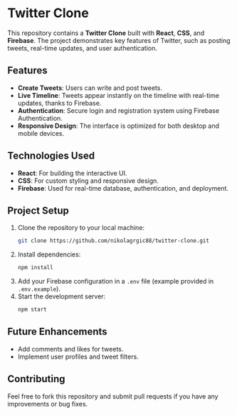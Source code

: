 # Twitter Clone

This repository contains a  **Twitter Clone** built with **React**, **CSS**, and **Firebase**. The project demonstrates key features of Twitter, such as posting tweets, real-time updates, and user authentication.

## Features
- **Create Tweets**: Users can write and post tweets.
- **Live Timeline**: Tweets appear instantly on the timeline with real-time updates, thanks to Firebase.
- **Authentication**: Secure login and registration system using Firebase Authentication.
- **Responsive Design**: The interface is optimized for both desktop and mobile devices.
  
## Technologies Used
- **React**: For building the interactive UI.
- **CSS**: For custom styling and responsive design.
- **Firebase**: Used for real-time database, authentication, and deployment.

## Project Setup
1. Clone the repository to your local machine:
    ```bash
    git clone https://github.com/nikolagrgic88/twitter-clone.git
    ```
2. Install dependencies:
    ```bash
    npm install
    ```
3. Add your Firebase configuration in a `.env` file (example provided in `.env.example`).
4. Start the development server:
    ```bash
    npm start
    ```

## Future Enhancements
- Add comments and likes for tweets.
- Implement user profiles and tweet filters.

## Contributing
Feel free to fork this repository and submit pull requests if you have any improvements or bug fixes.
